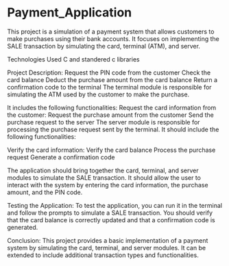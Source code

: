 # Payment_Application
This project is a simulation of a payment system that allows customers to make purchases using their bank accounts. It focuses on implementing the SALE transaction by simulating the card, terminal (ATM), and server.

Technologies Used
C and standered c libraries 

Project Description: 
Request the PIN code from the customer
Check the card balance
Deduct the purchase amount from the card balance
Return a confirmation code to the terminal
The terminal module is responsible for simulating the ATM used by the customer to make the purchase. 

It includes the following functionalities:
Request the card information from the customer:
Request the purchase amount from the customer
Send the purchase request to the server
The server module is responsible for processing the purchase request sent by the terminal. It should include the following functionalities:

Verify the card information:
Verify the card balance
Process the purchase request
Generate a confirmation code

The application should bring together the card, terminal, and server modules to simulate the SALE transaction. It should allow the user to interact with the system by entering the card information, the purchase amount, and the PIN code.

Testing the Application:
To test the application, you can run it in the terminal and follow the prompts to simulate a SALE transaction. You should verify that the card balance is correctly updated and that a confirmation code is generated.

Conclusion:
This project provides a basic implementation of a payment system by simulating the card, terminal, and server modules. It can be extended to include additional transaction types and functionalities.
